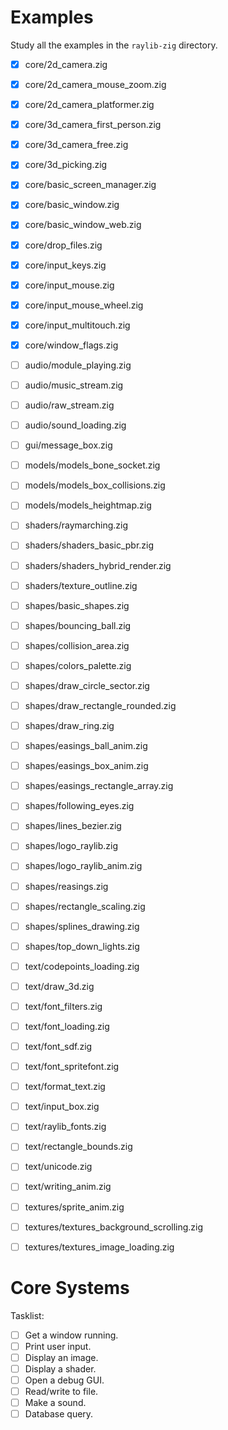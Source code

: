 # Examples

Study all the examples in the `raylib-zig` directory.

- [x] core/2d_camera.zig
- [x] core/2d_camera_mouse_zoom.zig
- [x] core/2d_camera_platformer.zig
- [x] core/3d_camera_first_person.zig
- [x] core/3d_camera_free.zig
- [x] core/3d_picking.zig
- [x] core/basic_screen_manager.zig
- [x] core/basic_window.zig
- [x] core/basic_window_web.zig
- [x] core/drop_files.zig
- [x] core/input_keys.zig
- [x] core/input_mouse.zig
- [x] core/input_mouse_wheel.zig
- [x] core/input_multitouch.zig
- [x] core/window_flags.zig

- [ ] audio/module_playing.zig
- [ ] audio/music_stream.zig
- [ ] audio/raw_stream.zig
- [ ] audio/sound_loading.zig

- [ ] gui/message_box.zig

- [ ] models/models_bone_socket.zig
- [ ] models/models_box_collisions.zig
- [ ] models/models_heightmap.zig

- [ ] shaders/raymarching.zig
- [ ] shaders/shaders_basic_pbr.zig
- [ ] shaders/shaders_hybrid_render.zig
- [ ] shaders/texture_outline.zig

- [ ] shapes/basic_shapes.zig
- [ ] shapes/bouncing_ball.zig
- [ ] shapes/collision_area.zig
- [ ] shapes/colors_palette.zig
- [ ] shapes/draw_circle_sector.zig
- [ ] shapes/draw_rectangle_rounded.zig
- [ ] shapes/draw_ring.zig
- [ ] shapes/easings_ball_anim.zig
- [ ] shapes/easings_box_anim.zig
- [ ] shapes/easings_rectangle_array.zig
- [ ] shapes/following_eyes.zig
- [ ] shapes/lines_bezier.zig
- [ ] shapes/logo_raylib.zig
- [ ] shapes/logo_raylib_anim.zig
- [ ] shapes/reasings.zig
- [ ] shapes/rectangle_scaling.zig
- [ ] shapes/splines_drawing.zig
- [ ] shapes/top_down_lights.zig

- [ ] text/codepoints_loading.zig
- [ ] text/draw_3d.zig
- [ ] text/font_filters.zig
- [ ] text/font_loading.zig
- [ ] text/font_sdf.zig
- [ ] text/font_spritefont.zig
- [ ] text/format_text.zig
- [ ] text/input_box.zig
- [ ] text/raylib_fonts.zig
- [ ] text/rectangle_bounds.zig
- [ ] text/unicode.zig
- [ ] text/writing_anim.zig

- [ ] textures/sprite_anim.zig
- [ ] textures/textures_background_scrolling.zig
- [ ] textures/textures_image_loading.zig

# Core Systems

Tasklist:

- [ ] Get a window running.
- [ ] Print user input.
- [ ] Display an image.
- [ ] Display a shader.
- [ ] Open a debug GUI.
- [ ] Read/write to file.
- [ ] Make a sound.
- [ ] Database query.
